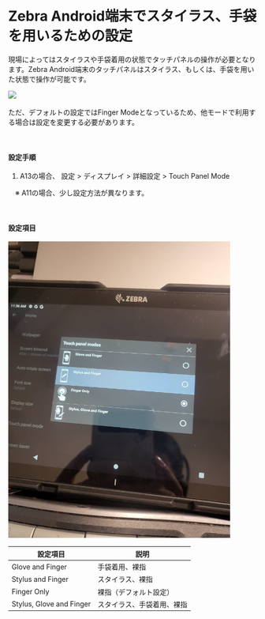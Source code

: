 # Zebra Android端末でスタイラス、手袋を用いるための設定

現場によってはスタイラスや手袋着用の状態でタッチパネルの操作が必要となります。Zebra Android端末のタッチパネルはスタイラス、もしくは、手袋を用いた状態で操作が可能です。

<img src="https://www.ruggedpcreview.com/images4/zebra_tc5_glove_use_72.jpg">

ただ、デフォルトの設定ではFinger Modeとなっているため、他モードで利用する場合は設定を変更する必要があります。

<br/>

#### 設定手順

1. A13の場合、
   設定 > ディスプレイ  > 詳細設定 > Touch Panel Mode

　※ A11の場合、少し設定方法が異なります。

<br/>

#### 設定項目

<img height="600" src="image/README/1732770396191.png">

<br/>

| 設定項目                 | 説明                       |
| ------------------------ | -------------------------- |
| Glove and Finger         | 手袋着用、裸指             |
| Stylus and Finger        | スタイラス、裸指           |
| Finger Only              | 裸指（デフォルト設定）     |
| Stylus, Glove and Finger | スタイラス、手袋着用、裸指 |
